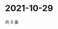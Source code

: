 # 2021-10-29

共 0 条

<!-- BEGIN WEIBO -->
<!-- 最后更新时间 Fri Oct 29 2021 07:11:33 GMT+0800 (China Standard Time) -->

<!-- END WEIBO -->
